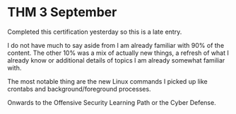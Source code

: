 # THM 3 September

Completed this certification yesterday so this is a late entry.

I do not have much to say aside from I am already familiar with 90% of the content. The other 10% was a mix of actually new things, a refresh of what I already know or additional details of topics I am already somewhat familiar with.

The most notable thing are the new Linux commands I picked up like crontabs and background/foreground processes.

Onwards to the Offensive Security Learning Path or the Cyber Defense.